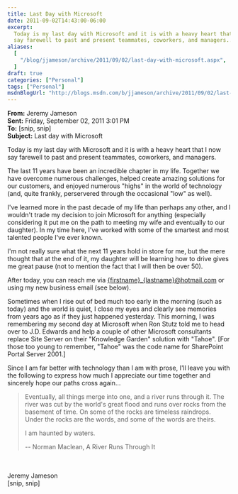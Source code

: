```yaml
---
title: Last Day with Microsoft
date: 2011-09-02T14:43:00-06:00
excerpt:
  Today is my last day with Microsoft and it is with a heavy heart that I now
  say farewell to past and present teammates, coworkers, and managers...
aliases:
  [
    "/blog/jjameson/archive/2011/09/02/last-day-with-microsoft.aspx",
  ]
draft: true
categories: ["Personal"]
tags: ["Personal"]
msdnBlogUrl: "http://blogs.msdn.com/b/jjameson/archive/2011/09/02/last-day-with-microsoft.aspx"
---
```


**From:** Jeremy Jameson\
**Sent:** Friday, September 02, 2011 3:01 PM\
**To:** [snip, snip]\
**Subject:** Last day with Microsoft

Today is my last day with Microsoft and it is with a heavy heart that I now say
farewell to past and present teammates, coworkers, and managers.

The last 11 years have been an incredible chapter in my life. Together we have
overcome numerous challenges, helped create amazing solutions for our customers,
and enjoyed numerous "highs" in the world of technology (and, quite frankly,
perservered through the occasional "low" as well).

I've learned more in the past decade of my life than perhaps any other, and I
wouldn't trade my decision to join Microsoft for anything (especially
considering it put me on the path to meeting my wife and eventually to our
daughter). In my time here, I've worked with some of the smartest and most
talented people I've ever known.

I'm not really sure what the next 11 years hold in store for me, but the mere
thought that at the end of it, my daughter will be learning how to drive gives
me great pause (not to mention the fact that I will then be over 50).

After today, you can reach me via
[{firstname}\_{lastname}@hotmail.com](mailto:{firstname}_{lastname}@hotmail.com)
or using my new business email (see below).

Sometimes when I rise out of bed much too early in the morning (such as today)
and the world is quiet, I close my eyes and clearly see memories from years ago
as if they just happened yesterday. This morning, I was remembering my second
day at Microsoft when Ron Stutz told me to head over to J.D. Edwards and help a
couple of other Microsoft consultants replace Site Server on their "Knowledge
Garden" solution with "Tahoe". [For those too young to remember, "Tahoe" was the
code name for SharePoint Portal Server 2001.]

Since I am far better with technology than I am with prose, I'll leave you with
the following to express how much I appreciate our time together and sincerely
hope our paths cross again...

> Eventually, all things merge into one, and a river runs through it. The river
> was cut by the world's great flood and runs over rocks from the basement of
> time. On some of the rocks are timeless raindrops. Under the rocks are the
> words, and some of the words are theirs.
> 
> I am haunted by waters.
> 
> -- Norman Maclean, A River Runs Through It

\
\
Jeremy Jameson\
[snip, snip]
